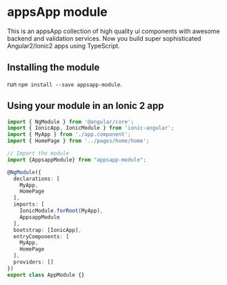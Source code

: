 # appsApp module

This is an appsApp collection of high quality ui components with awesome backend and validation services. Now you build super sophisticated Angular2/Ionic2 apps using TypeScript.

## Installing the module

run `npm install --save appsapp-module`.

## Using your module in an Ionic 2 app

```typescript
import { NgModule } from '@angular/core';
import { IonicApp, IonicModule } from 'ionic-angular';
import { MyApp } from './app.component';
import { HomePage } from '../pages/home/home';

// Import the module
import {AppsappModule} from "appsapp-module";

@NgModule({
  declarations: [
    MyApp,
    HomePage
  ],
  imports: [
    IonicModule.forRoot(MyApp),
    AppsappModule
  ],
  bootstrap: [IonicApp],
  entryComponents: [
    MyApp,
    HomePage
  ],
  providers: []
})
export class AppModule {}
```
